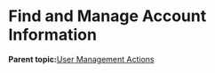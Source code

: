<!--
SPDX-FileCopyrightText: 2023,2024 Oracle and/or its affiliates.
SPDX-License-Identifier: CC-BY-SA-4.0
-->
# Find and Manage Account Information

**Parent topic:**[User Management Actions](../topics/cockpit-usermanage.md)

